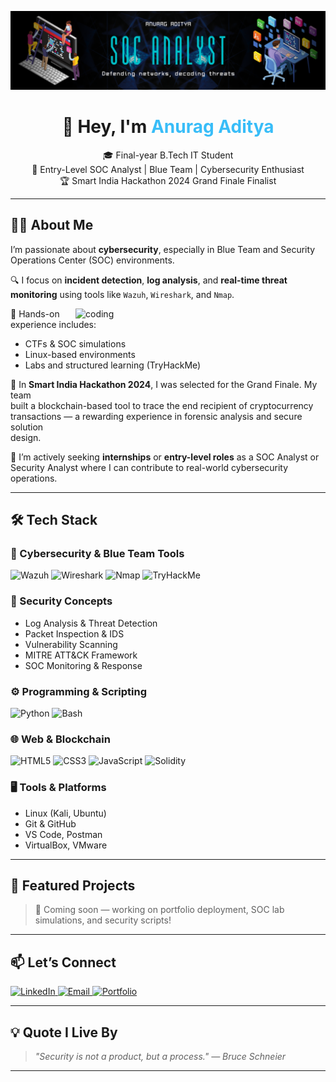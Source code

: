 <!-- Header / Banner -->
![logo](https://github.com/Acelake123/Acelake123/blob/main/Github_Banner.png)
<h1 align="center">👋 Hey, I'm <span style="color:#38bdf8">Anurag Aditya</span></h1>
<p align="center">
🎓 Final-year B.Tech IT Student <br/>
🔐 Entry-Level SOC Analyst | Blue Team | Cybersecurity Enthusiast <br/>
🏆 Smart India Hackathon 2024 Grand Finale Finalist  
</p>

---

## 🧑‍💻 About Me

I’m passionate about **cybersecurity**, especially in Blue Team and Security Operations Center (SOC) environments.

🔍 I focus on **incident detection**, **log analysis**, and **real-time threat monitoring** using tools like `Wazuh`, `Wireshark`, and `Nmap`.

<img align="right" alt="coding" width="400" src="https://www.lambdatest.com/resources/images/news24.gif">

🧪 Hands-on experience includes:
- CTFs & SOC simulations
- Linux-based environments
- Labs and structured learning (TryHackMe)

🎯 In **Smart India Hackathon 2024**, I was selected for the Grand Finale. My team <br/> built a blockchain-based tool to trace the end recipient of cryptocurrency <br/> transactions — a rewarding experience in forensic analysis and secure solution <br/> design.

🚀 I’m actively seeking **internships** or **entry-level roles** as a SOC Analyst or <br/> Security Analyst where I can contribute to real-world cybersecurity operations.

---

## 🛠 Tech Stack

### 🧠 Cybersecurity & Blue Team Tools
![Wazuh](https://img.shields.io/badge/Wazuh-007ACC?style=flat&logo=wazuh&logoColor=white)
![Wireshark](https://img.shields.io/badge/Wireshark-1679A7?style=flat&logo=wireshark&logoColor=white)
![Nmap](https://img.shields.io/badge/Nmap-004C99?style=flat)
![TryHackMe](https://img.shields.io/badge/TryHackMe-212121?style=flat&logo=tryhackme&logoColor=red)

### 🔐 Security Concepts
- Log Analysis & Threat Detection  
- Packet Inspection & IDS  
- Vulnerability Scanning  
- MITRE ATT&CK Framework  
- SOC Monitoring & Response

### ⚙️ Programming & Scripting
![Python](https://img.shields.io/badge/Python-3776AB?style=flat&logo=python&logoColor=white)
![Bash](https://img.shields.io/badge/Bash-121011?style=flat&logo=gnu-bash&logoColor=white)

### 🌐 Web & Blockchain
![HTML5](https://img.shields.io/badge/HTML5-E34F26?style=flat&logo=html5&logoColor=white)
![CSS3](https://img.shields.io/badge/CSS3-1572B6?style=flat&logo=css3&logoColor=white)
![JavaScript](https://img.shields.io/badge/JavaScript-F7DF1E?style=flat&logo=javascript&logoColor=black)
![Solidity](https://img.shields.io/badge/Solidity-363636?style=flat&logo=solidity&logoColor=white)

### 🖥️ Tools & Platforms
- Linux (Kali, Ubuntu)  
- Git & GitHub  
- VS Code, Postman  
- VirtualBox, VMware  

---

## 📂 Featured Projects

> 🚧 Coming soon — working on portfolio deployment, SOC lab simulations, and security scripts!

---

## 📫 Let’s Connect

<p align="left">
  <a href="https://linkedin.com/in/anurag-aditya-soc" target="_blank">
    <img alt="LinkedIn" src="https://img.shields.io/badge/LinkedIn-0077B5?style=flat&logo=linkedin&logoColor=white"/>
  </a>
  <a href="mailto:anurag.aditya1281@gmail.com">
    <img alt="Email" src="https://img.shields.io/badge/Email-D14836?style=flat&logo=gmail&logoColor=white"/>
  </a>
  <a href="https://yourdomain.tech" target="_blank">
    <img alt="Portfolio" src="https://img.shields.io/badge/Portfolio-121212?style=flat&logo=vercel&logoColor=white"/>
  </a>
</p>

---

## 💡 Quote I Live By

> *"Security is not a product, but a process." — Bruce Schneier*

---
